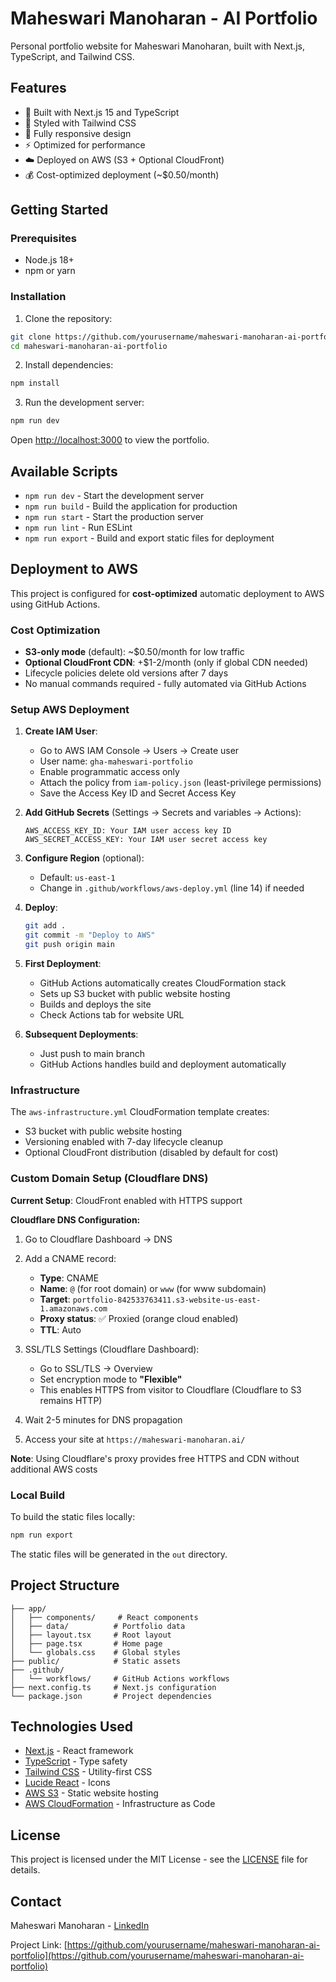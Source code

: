 # Maheswari Manoharan - AI Portfolio

Personal portfolio website for Maheswari Manoharan, built with Next.js, TypeScript, and Tailwind CSS.

## Features

- 🚀 Built with Next.js 15 and TypeScript
- 💅 Styled with Tailwind CSS
- 📱 Fully responsive design
- ⚡ Optimized for performance
- ☁️ Deployed on AWS (S3 + Optional CloudFront)
- 💰 Cost-optimized deployment (~$0.50/month)

## Getting Started

### Prerequisites

- Node.js 18+ 
- npm or yarn

### Installation

1. Clone the repository:
```bash
git clone https://github.com/yourusername/maheswari-manoharan-ai-portfolio.git
cd maheswari-manoharan-ai-portfolio
```

2. Install dependencies:
```bash
npm install
```

3. Run the development server:
```bash
npm run dev
```

Open [http://localhost:3000](http://localhost:3000) to view the portfolio.

## Available Scripts

- `npm run dev` - Start the development server
- `npm run build` - Build the application for production
- `npm run start` - Start the production server
- `npm run lint` - Run ESLint
- `npm run export` - Build and export static files for deployment

## Deployment to AWS

This project is configured for **cost-optimized** automatic deployment to AWS using GitHub Actions.

### Cost Optimization

- **S3-only mode** (default): ~$0.50/month for low traffic
- **Optional CloudFront CDN**: +$1-2/month (only if global CDN needed)
- Lifecycle policies delete old versions after 7 days
- No manual commands required - fully automated via GitHub Actions

### Setup AWS Deployment

1. **Create IAM User**:
   - Go to AWS IAM Console → Users → Create user
   - User name: `gha-maheswari-portfolio`
   - Enable programmatic access only
   - Attach the policy from `iam-policy.json` (least-privilege permissions)
   - Save the Access Key ID and Secret Access Key

2. **Add GitHub Secrets** (Settings → Secrets and variables → Actions):
   ```
   AWS_ACCESS_KEY_ID: Your IAM user access key ID
   AWS_SECRET_ACCESS_KEY: Your IAM user secret access key
   ```

3. **Configure Region** (optional):
   - Default: `us-east-1`
   - Change in `.github/workflows/aws-deploy.yml` (line 14) if needed

4. **Deploy**:
   ```bash
   git add .
   git commit -m "Deploy to AWS"
   git push origin main
   ```

5. **First Deployment**:
   - GitHub Actions automatically creates CloudFormation stack
   - Sets up S3 bucket with public website hosting
   - Builds and deploys the site
   - Check Actions tab for website URL

6. **Subsequent Deployments**:
   - Just push to main branch
   - GitHub Actions handles build and deployment automatically

### Infrastructure

The `aws-infrastructure.yml` CloudFormation template creates:
- S3 bucket with public website hosting
- Versioning enabled with 7-day lifecycle cleanup
- Optional CloudFront distribution (disabled by default for cost)

### Custom Domain Setup (Cloudflare DNS)

**Current Setup**: CloudFront enabled with HTTPS support

**Cloudflare DNS Configuration:**
1. Go to Cloudflare Dashboard → DNS
2. Add a CNAME record:
   - **Type**: CNAME
   - **Name**: `@` (for root domain) or `www` (for www subdomain)
   - **Target**: `portfolio-842533763411.s3-website-us-east-1.amazonaws.com`
   - **Proxy status**: ✅ Proxied (orange cloud enabled)
   - **TTL**: Auto

3. SSL/TLS Settings (Cloudflare Dashboard):
   - Go to SSL/TLS → Overview
   - Set encryption mode to **"Flexible"**
   - This enables HTTPS from visitor to Cloudflare (Cloudflare to S3 remains HTTP)

4. Wait 2-5 minutes for DNS propagation
5. Access your site at `https://maheswari-manoharan.ai/`

**Note**: Using Cloudflare's proxy provides free HTTPS and CDN without additional AWS costs

### Local Build

To build the static files locally:
```bash
npm run export
```

The static files will be generated in the `out` directory.

## Project Structure

```
├── app/
│   ├── components/     # React components
│   ├── data/          # Portfolio data
│   ├── layout.tsx     # Root layout
│   ├── page.tsx       # Home page
│   └── globals.css    # Global styles
├── public/            # Static assets
├── .github/
│   └── workflows/     # GitHub Actions workflows
├── next.config.ts     # Next.js configuration
└── package.json       # Project dependencies
```

## Technologies Used

- [Next.js](https://nextjs.org/) - React framework
- [TypeScript](https://www.typescriptlang.org/) - Type safety
- [Tailwind CSS](https://tailwindcss.com/) - Utility-first CSS
- [Lucide React](https://lucide.dev/) - Icons
- [AWS S3](https://aws.amazon.com/s3/) - Static website hosting
- [AWS CloudFormation](https://aws.amazon.com/cloudformation/) - Infrastructure as Code

## License

This project is licensed under the MIT License - see the [LICENSE](LICENSE) file for details.

## Contact

Maheswari Manoharan - [LinkedIn](https://www.linkedin.com/in/maheswarimanoharan/)

Project Link: [https://github.com/yourusername/maheswari-manoharan-ai-portfolio](https://github.com/yourusername/maheswari-manoharan-ai-portfolio)

